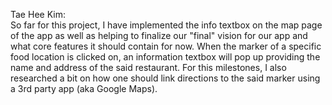 Tae Hee Kim:
<br> So far for this project, I have implemented the info textbox on the map page of the app as well as helping to finalize our 
"final" vision for our app and what core features it should contain for now.
When the marker of a specific food location is clicked on, an information textbox will pop up providing the name 
and address of the said restaurant. For this milestones, I also researched a bit on how one should link directions to the said marker using 
a 3rd party app (aka Google Maps).</br>
